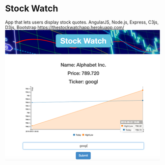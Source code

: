 # Stock Watch
App that lets users display stock quotes.
AngularJS, Node.js, Express, C3js, D3js, Bootstrap
https://thestockwatchapp.herokuapp.com/
![ScreenShot](/stockwatchscreen.png)
